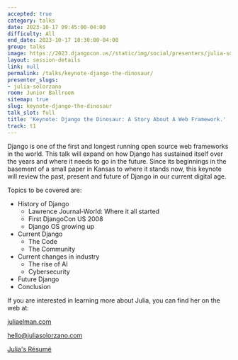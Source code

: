 ```yaml
---
accepted: true
category: talks
date: 2023-10-17 09:45:00-04:00
difficulty: All
end_date: 2023-10-17 10:30:00-04:00
group: talks
image: https://2023.djangocon.us//static/img/social/presenters/julia-solorzano.png
layout: session-details
link: null
permalink: /talks/keynote-django-the-dinosaur/
presenter_slugs:
- julia-solorzano
room: Junior Ballroom
sitemap: true
slug: keynote-django-the-dinosaur
talk_slot: full
title: 'Keynote: Django the Dinosaur: A Story About A Web Framework.'
track: t1
---
```


Django is one of the first and longest running open source web frameworks in the world. This talk will expand on how Django has sustained itself over the years and where it needs to go in the future. Since its beginnings in the basement of a small paper in Kansas to where it stands now, this keynote will review the past, present and future of Django in our current digital age.

Topics to be covered are:

-   History of Django
    -   Lawrence Journal-World: Where it all started
    -   First DjangoCon US 2008
    -   Django OS growing up
-   Current Django
    -   The Code
    -   The Community
-   Current changes in industry
    -   The rise of AI
    -   Cybersecurity
-   Future Django
-   Conclusion

If you are interested in learning more about Julia, you can find her on the web at:

[juliaelman.com](https://juliaelman.com/)

[hello@juliasolorzano.com](mailto:hello@juliasolorzano.com)

[Julia's Résumé](https://docs.google.com/document/d/1H1zzX3LqO5IPQk0h22jSTjSOq8sXRRRpp65OtGSUJqQ/edit)
